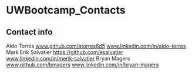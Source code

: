 # UWBootcamp_Contacts

## Contact info

Aldo Torres   www.github.com/atorres6d5 www.linkedin.com/in/aldo-torres
Mark Erik Salvatier https://github.com/esalvatier www.linkedin.com/in/merik-salvatier
Bryan Magers    www.github.com/bmagers   www.linkedin.com/in/bryan-magers